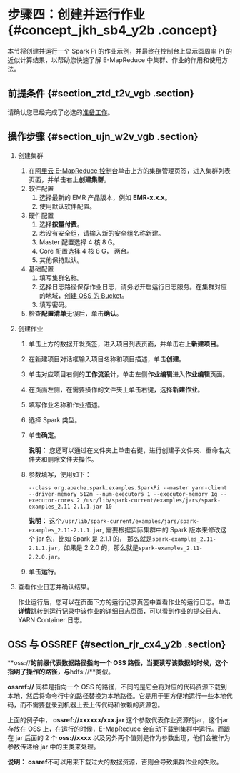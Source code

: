 # 步骤四：创建并运行作业 {#concept_jkh_sb4_y2b .concept}

本节将创建并运行一个 Spark Pi 的作业示例，并最终在控制台上显示圆周率 Pi 的近似计算结果，以帮助您快速了解 E-MapReduce 中集群、作业的作用和使用方法。

## 前提条件 {#section_ztd_t2v_vgb .section}

请确认您已经完成了必选的[准备工作](cn.zh-CN/快速入门/步骤二：准备工作.md#)。

## 操作步骤 {#section_ujn_w2v_vgb .section}

1.  创建集群
    1.  在[阿里云 E-MapReduce 控制台](https://emr.console.aliyun.com/)单击上方的集群管理页签，进入集群列表页面，并单击右上**创建集群**。
    2.  软件配置
        1.  选择最新的 EMR 产品版本，例如 **EMR-x.x.x**。
        2.  使用默认软件配置。
    3.  硬件配置
        1.  选择**按量付费**。
        2.  若没有安全组，请输入新的安全组名称新建。
        3.  Master 配置选择 4 核 8 G。
        4.  Core 配置选择 4 核 8 G， 两台。
        5.  其他保持默认。
    4.  基础配置
        1.  填写集群名称。
        2.  选择日志路径保存作业日志，请务必开启运行日志服务。在集群对应的地域，[创建 OSS 的 Bucket](../../../../cn.zh-CN/快速入门/创建存储空间.md#)。
        3.  填写密码。
    5.  检查**配置清单**无误后，单击**确认**。
2.  创建作业
    1.  单击上方的数据开发页签，进入项目列表页面，并单击右上**新建项目**。
    2.  在新建项目对话框输入项目名称和项目描述，单击**创建**。
    3.  单击对应项目右侧的**工作流设计**，单击左侧**作业编辑**进入**作业编辑**页面。
    4.  在页面左侧，在需要操作的文件夹上单击右键，选择**新建作业**。
    5.  填写作业名称和作业描述。
    6.  选择 Spark 类型。
    7.  单击**确定**。

        **说明：** 您还可以通过在文件夹上单击右键，进行创建子文件夹、重命名文件夹和删除文件夹操作。

    8.  参数填写，使用如下：

        ```
        --class org.apache.spark.examples.SparkPi --master yarn-client --driver-memory 512m --num-executors 1 --executor-memory 1g --executor-cores 2 /usr/lib/spark-current/examples/jars/spark-examples_2.11-2.1.1.jar 10
        ```

        **说明：** 这个`/usr/lib/spark-current/examples/jars/spark-examples_2.11-2.1.1.jar`, 需要根据实际集群中的 Spark 版本来修改这个 jar 包，比如 Spark 是 2.1.1 的， 那么就是`spark-examples_2.11-2.1.1.jar`，如果是 2.2.0 的，那么就是`spark-examples_2.11-2.2.0.jar`。

    9.  单击**运行**。
3.  查看作业日志并确认结果。

    作业运行后，您可以在页面下方的运行记录页签中查看作业的运行日志。单击**详情**跳转到运行记录中该作业的详细日志页面，可以看到作业的提交日志、YARN Container 日志。


## OSS 与 OSSREF {#section_rjr_cx4_y2b .section}

**oss://**的前缀代表数据路径指向一个 OSS 路径，当要读写该数据的时候，这个指明了操作的路径，与**hdfs://**类似。

**ossref://** 同样是指向一个 OSS 的路径，不同的是它会将对应的代码资源下载到本地，然后将命令行中的路径替换为本地路径。它是用于更方便地运行一些本地代码，而不需要登录到机器上去上传代码和依赖的资源包。

上面的例子中， **ossref://xxxxxx/xxx.jar** 这个参数代表作业资源的jar，这个jar存放在 OSS 上，在运行的时候，E-MapReduce 会自动下载到集群中运行。而跟在 jar 后面的 2 个 **oss://xxxx** 以及另外两个值则是作为参数出现，他们会被作为参数传递给 jar 中的主类来处理。

**说明：** **ossref**不可以用来下载过大的数据资源，否则会导致集群作业的失败。

